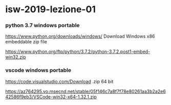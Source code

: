 # isw-2019-lezione-01

### python 3.7 windows portable
https://www.python.org/downloads/windows/ Download Windows x86 embeddable zip file

https://www.python.org/ftp/python/3.7.2/python-3.7.2.post1-embed-win32.zip

### vscode windows portable
https://code.visualstudio.com/Download .zip	64 bit

https://az764295.vo.msecnd.net/stable/05f146c7a8f7f78e80261aa3b2a2e642586f9eb3/VSCode-win32-x64-1.32.1.zip
